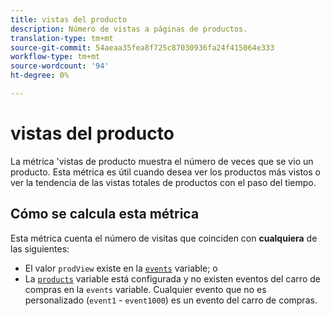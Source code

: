 ```yaml
---
title: vistas del producto
description: Número de vistas a páginas de productos.
translation-type: tm+mt
source-git-commit: 54aeaa35fea8f725c87030936fa24f415064e333
workflow-type: tm+mt
source-wordcount: '94'
ht-degree: 0%

---
```



# vistas del producto

La métrica &#39;vistas de producto muestra el número de veces que se vio un producto. Esta métrica es útil cuando desea ver los productos más vistos o ver la tendencia de las vistas totales de productos con el paso del tiempo.

## Cómo se calcula esta métrica

Esta métrica cuenta el número de visitas que coinciden con **cualquiera** de las siguientes:

* El valor `prodView` existe en la [`events`](/help/implement/vars/page-vars/events/events-overview.md) variable; o
* La [`products`](/help/implement/vars/page-vars/products.md) variable está configurada y no existen eventos del carro de compras en la `events` variable. Cualquier evento que no es personalizado (`event1` - `event1000`) es un evento del carro de compras.
